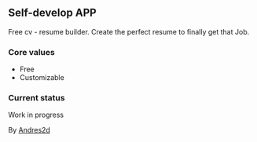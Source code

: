 ## Self-develop APP
Free cv - resume builder. Create the perfect resume to finally get that Job.

### Core values
* Free
* Customizable

### Current status
Work in progress

By [Andres2d](https://github.com/Andres2D)
